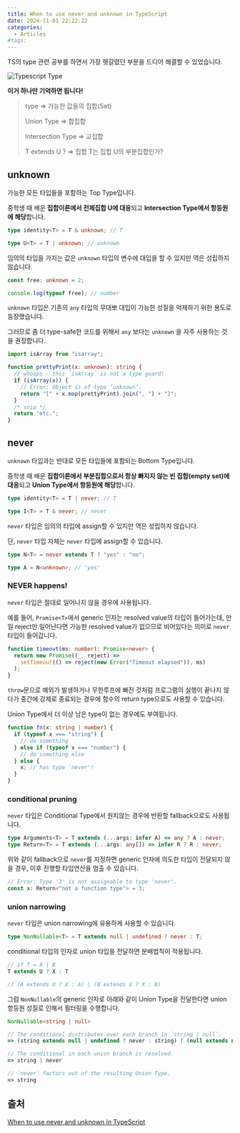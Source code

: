 ```yaml
---
title: When to use never and unknown in TypeScript
date: 2024-11-01 22:22:22
categories:
  - Articles
#tags:
---
```

TS의 type 관련 공부를 하면서 가장 헷갈렸던 부분을 드디어 해결할 수 있었습니다.

![Typescript Type](/images/typescript_type.png)

**이거 하나만 기억하면 됩니다!**

> type ⇒ 가능한 값들의 집합(Set)
>
> Union Type ⇒ 합집합
>
> Intersection Type ⇒ 교집합
>
> T extends U ? ⇒ 집합 T는 집합 U의 부분집합인가?

## unknown

가능한 모든 타입들을 포함하는 Top Type입니다.

중학생 때 배운 **집합이론에서 전체집합 U에 대응**되고 **Intersection Type에서 항등원에 해당**합니다.

```ts
type identity<T> = T & unknown; // T

type U<T> = T | unknown; // unknown
```

임의의 타입을 가지는 값은 `unknown` 타입의 변수에 대입을 할 수 있지만 역은 성립하지 않습니다.

```ts
const free: unknown = 2;

console.log(typeof free); // number
```

`unknown` 타입은 기존의 `any` 타입의 무대뽀 대입이 가능한 성질을 억제하기 위한 용도로 등장했습니다.

그러므로 좀 더 type-safe한 코드를 위해서 `any` 보다는 `unknown` 을 자주 사용하는 것을 권장합니다.

```ts
import isArray from "isarray";

function prettyPrint(x: unknown): string {
  // whoops - this `isArray` is not a type guard!
  if (isArray(x)) {
    // Error: Object is of type ‘unknown’.
    return "[" + x.mop(prettyPrint).join(", ") + "]";
  }
  /* snip */
  return "etc.";
}
```

## never

`unknown` 타입과는 반대로 모든 타입들에 포함되는 Bottom Type입니다.

중학생 때 배운 **집합이론에서 부분집합으로서 항상 빠지지 않는 빈 집합(empty set)에 대응**되고 **Union Type에서 항등원에 해당**합니다.

```ts
type identity<T> = T | never; // T

type I<T> = T & never; // never
```

`never` 타입은 임의의 타입에 assign할 수 있지만 역은 성립하지 않습니다.

단, `never` 타입 자체는 `never` 타입에 assign할 수 있습니다.

```ts
type N<T> = never extends T ? "yes" : "no";

type A = N<unknown>; // 'yes'
```

### NEVER happens!

`never` 타입은 절대로 일어나지 않을 경우에 사용됩니다.

예를 들어, `Promise<T>`에서 generic 인자는 resolved value의 타입이 들어가는데, 만일 reject만 일어난다면 가능한 resolved value가 없으므로 비어있다는 의미로 `never` 타입이 들어갑니다.

```ts
function timeout(ms: number): Promise<never> {
  return new Promise((_, reject) =>
    setTimeout(() => reject(new Error("Timeout elapsed")), ms)
  );
}
```

`throw`문으로 예외가 발생하거나 무한루프에 빠진 것처럼 프로그램의 실행이 끝나지 않다가 중간에 강제로 종료되는 경우에 함수의 return type으로도 사용할 수 있습니다.

Union Type에서 더 이상 남은 type이 없는 경우에도 부여됩니다.

```ts
function fn(x: string | number) {
  if (typeof x === "string") {
    // do something
  } else if (typeof x === "number") {
    // do something else
  } else {
    x; // has type 'never'!
  }
}
```

### conditional pruning

`never` 타입은 Conditional Type에서 원치않는 경우에 반환할 fallback으로도 사용됩니다.

```ts
type Arguments<T> = T extends (...args: infer A) => any ? A : never;
type Return<T> = T extends (...args: any[]) => infer R ? R : never;
```

위와 같이 fallback으로 `never`를 지정하면 generic 인자에 의도한 타입이 전달되지 않을 경우, 이후 진행할 타입연산을 멈출 수 있습니다.

```ts
// Error: Type '3' is not assignable to type 'never'.
const x: Return<"not a function type"> = 3;
```

### union narrowing

`never` 타입은 union narrowing에 유용하게 사용할 수 있습니다.

```ts
type NonNullable<T> = T extends null | undefined ? never : T;
```

conditional 타입의 인자로 union 타입을 전달하면 분배법칙이 적용됩니다.

```ts
// if T = A | B
T extends U ? X : T

// (A extends U ? X : A) | (B extends U ? X : B)
```

그럼 `NonNullable`의 generic 인자로 아래와 같이 Union Type을 전달한다면 union 항등원 성질로 인해서 필터링을 수행합니다.

```ts
NonNullable<string | null>

// The conditional distributes over each branch in `string | null`.
=> (string extends null | undefined ? never : string) | (null extends null | undefined ? never : null)

// The conditional in each union branch is resolved.
=> string | never

// `never` factors out of the resulting Union Type.
=> string
```

## 출처

[When to use never and unknown in TypeScript](https://blog.logrocket.com/when-to-use-never-unknown-typescript/)
